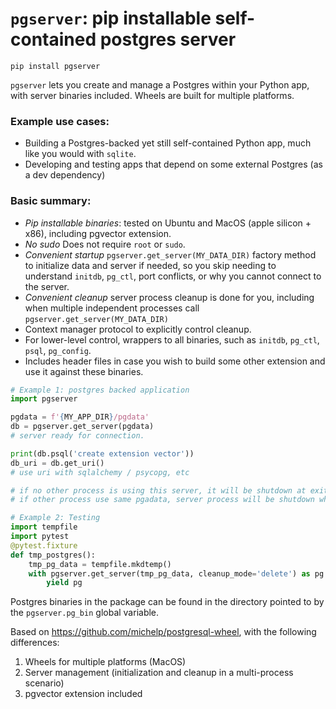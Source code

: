 # `pgserver`: pip installable self-contained postgres server 

`pip install pgserver`

`pgserver` lets you create and manage a Postgres within your Python app, with server binaries included.
Wheels are built for multiple platforms.

### Example use cases:
* Building a Postgres-backed yet still self-contained Python app, much like you would with `sqlite`.
* Developing and testing apps that depend on some external Postgres (as a dev dependency)

### Basic summary:
* *Pip installable binaries*: tested on Ubuntu and MacOS (apple silicon + x86), including pgvector extension.
* *No sudo* Does not require `root` or `sudo`.
* *Convenient startup* `pgserver.get_server(MY_DATA_DIR)` factory method to initialize data and server if needed, so you skip needing to understand `initdb`, `pg_ctl`, port conflicts, or why you cannot connect to the server.
* *Convenient cleanup* server process cleanup is done for you, including when multiple independent processes call
`pgserver.get_server(MY_DATA_DIR)`
* Context manager protocol to explicitly control cleanup.
* For lower-level control, wrappers to all binaries, such as `initdb`, `pg_ctl`, `psql`, `pg_config`.
* Includes header files in case you wish to build some other extension and use it against these binaries.

```py
# Example 1: postgres backed application
import pgserver

pgdata = f'{MY_APP_DIR}/pgdata'
db = pgserver.get_server(pgdata)
# server ready for connection.

print(db.psql('create extension vector'))
db_uri = db.get_uri()
# use uri with sqlalchemy / psycopg, etc

# if no other process is using this server, it will be shutdown at exit,
# if other process use same pgadata, server process will be shutdown when all stop.
```

```py
# Example 2: Testing
import tempfile
import pytest
@pytest.fixture
def tmp_postgres():
    tmp_pg_data = tempfile.mkdtemp()
    with pgserver.get_server(tmp_pg_data, cleanup_mode='delete') as pg:
        yield pg
```

Postgres binaries in the package can be found in the directory pointed
to by the `pgserver.pg_bin` global variable. 

Based on https://github.com/michelp/postgresql-wheel, with the following differences:
1. Wheels for multiple platforms (MacOS)
2. Server management (initialization and cleanup in a multi-process scenario)
3. pgvector extension included

